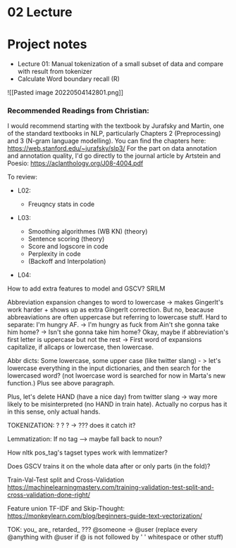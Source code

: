 # 02 Lecture



# Project notes

- Lecture 01: Manual tokenization of a small subset of data and compare with result from tokenizer
- Calculate Word boundary recall (R)

![[Pasted image 20220504142801.png]]


### Recommended Readings from Christian:
I would recommend starting with the textbook by Jurafsky and Martin, one of the standard textbooks in NLP, particularly Chapters 2 (Preprocessing) and 3 (N-gram language modelling). You can find the chapters here: https://web.stanford.edu/~jurafsky/slp3/
For the part on data annotation and annotation quality, I'd go directly to the journal article by Artstein and Poesio: https://aclanthology.org/J08-4004.pdf


To review:
- L02:
	- Freuqncy stats in code

- L03:
	- Smoothing algorithmes (WB KN) (theory)
	- Sentence scoring (theory)
	- Score and logscore in code
	- Perplexity in code
	- (Backoff and Interpolation)

- L04:



How to add extra features to model and GSCV?
SRILM



Abbreviation expansion changes to word to lowercase -> makes GingerIt's work harder + shows up as extra GingerIt correction. But no, beacause abbreaviations are often uppercase but referring to lowercase stuff. Hard to separate: I'm hungry AF. -> I'm hungry as fuck from Ain't she gonna take him home? -> Isn't she gonna take him home? Okay, maybe if abbreviation's first letter is uppercase but not the rest -> First word of expansions capitalize, if allcaps or lowercase, then lowercase.

Abbr dicts: Some lowercase, some upper case (like twitter slang) - > let's lowercase everything in the input dictionaries, and then search for the lowercased word? (not lwoercase word is searched for now in Marta's new function.) Plus see above paragraph.

Plus, let's delete HAND (have a nice day) from twitter slang -> way more likely to be misinterpreted (no HAND in train hate). Actually no corpus has it in this sense, only actual hands.

TOKENIZATION: ? ? ? -> ??? does it catch it?


Lemmatization: If no tag --> maybe fall back to noun? 

How nltk pos_tag's tagset types work with lemmatizer?


Does GSCV trains it on the whole data after or only parts (in the fold)?

Train-Val-Test split and Cross-Validation
https://machinelearningmastery.com/training-validation-test-split-and-cross-validation-done-right/

Feature union TF-IDF and Skip-Thought:
https://monkeylearn.com/blog/beginners-guide-text-vectorization/



TOK:
you_ are_ retarded_ ???
@someone -> @user (replace every @anything with @user if @ is not followed by ' ' whitespace or other stuff)